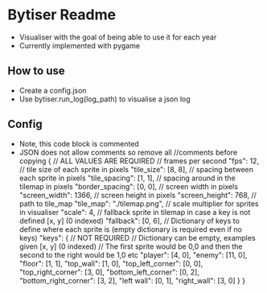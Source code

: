 # Bytiser Readme
- Visualiser with the goal of being able to use it for each year
- Currently implemented with pygame

## How to use
- Create a config.json
- Use bytiser.run_log(log_path) to visualise a json log

## Config
- Note, this code block is commented
- JSON does not allow comments so remove all //comments before copying 
{
    // ALL VALUES ARE REQUIRED
    // frames per second
    "fps": 12,
    // tile size of each sprite in pixels
    "tile_size": [8, 8],
    // spacing between each sprite in pixels
    "tile_spacing": [1, 1],
    // spacing around in the tilemap in pixels
    "border_spacing": [0, 0],
    // screen width in pixels
    "screen_width": 1366,
    // screen height in pixels
    "screen_height": 768,
    // path to tile_map
    "tile_map": "./tilemap.png",
    // scale multiplier for sprites in visualiser
    "scale": 4,
    // fallback sprite in tilemap in case a key is not defined [x, y] (0 indexed)
    "fallback": [0, 6],
    // Dictionary of keys to define where each sprite is (empty dictionary is required even if no keys)
    "keys": {
        // NOT REQUIRED
        // Dictionary can be empty, examples given [x, y] (0 indexed)
        // The first sprite would be 0,0 and then the second to the right would be 1,0 etc
        "player": [4, 0],
        "enemy": [11, 0],
        "floor": [1, 1],
        "top_wall": [1, 0],
        "top_left_corner": [0, 0],
        "top_right_corner": [3, 0],
        "bottom_left_corner": [0, 2],
        "bottom_right_corner": [3, 2],
        "left wall": [0, 1],
        "right_wall": [3, 0]
    }
}
